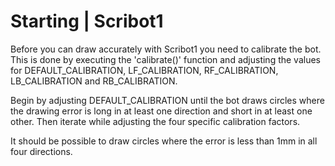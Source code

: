 Starting | Scribot1
===================

Before you can draw accurately with Scribot1 you need to calibrate the bot.
This is done by executing the 'calibrate()' function and adjusting the values
for DEFAULT_CALIBRATION, LF_CALIBRATION, RF_CALIBRATION, LB_CALIBRATION
and RB_CALIBRATION.

Begin by adjusting DEFAULT_CALIBRATION until the bot draws circles where the
drawing error is long in at least one direction and short in at least one
other. Then iterate while adjusting the four specific calibration factors.

It should be possible to draw circles where the error is less than 1mm in all
four directions.

